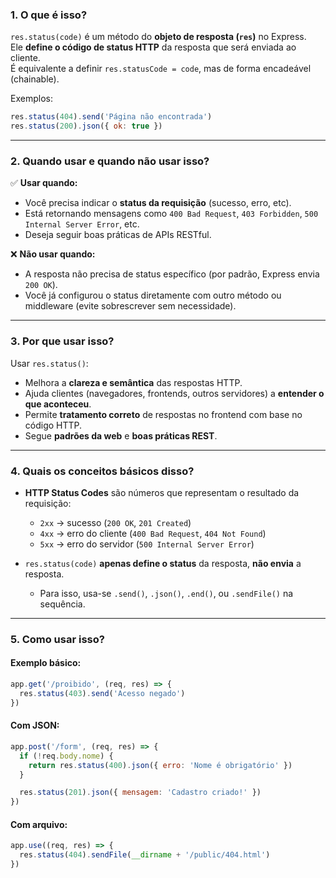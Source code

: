 ### **1. O que é isso?**

`res.status(code)` é um método do **objeto de resposta (`res`)** no Express.  
Ele **define o código de status HTTP** da resposta que será enviada ao cliente.  
É equivalente a definir `res.statusCode = code`, mas de forma encadeável (chainable).  

Exemplos:
```js
res.status(404).send('Página não encontrada')
res.status(200).json({ ok: true })
```

---

### **2. Quando usar e quando não usar isso?**

✅ **Usar quando:**
- Você precisa indicar o **status da requisição** (sucesso, erro, etc).
- Está retornando mensagens como `400 Bad Request`, `403 Forbidden`, `500 Internal Server Error`, etc.
- Deseja seguir boas práticas de APIs RESTful.

❌ **Não usar quando:**
- A resposta não precisa de status específico (por padrão, Express envia `200 OK`).
- Você já configurou o status diretamente com outro método ou middleware (evite sobrescrever sem necessidade).

---

### **3. Por que usar isso?**

Usar `res.status()`:
- Melhora a **clareza e semântica** das respostas HTTP.
- Ajuda clientes (navegadores, frontends, outros servidores) a **entender o que aconteceu**.
- Permite **tratamento correto** de respostas no frontend com base no código HTTP.
- Segue **padrões da web** e **boas práticas REST**.

---

### **4. Quais os conceitos básicos disso?**

- **HTTP Status Codes** são números que representam o resultado da requisição:
  - `2xx` → sucesso (`200 OK`, `201 Created`)
  - `4xx` → erro do cliente (`400 Bad Request`, `404 Not Found`)
  - `5xx` → erro do servidor (`500 Internal Server Error`)

- `res.status(code)` **apenas define o status** da resposta, **não envia** a resposta.
  - Para isso, usa-se `.send()`, `.json()`, `.end()`, ou `.sendFile()` na sequência.

---

### **5. Como usar isso?**

#### **Exemplo básico:**
```js
app.get('/proibido', (req, res) => {
  res.status(403).send('Acesso negado')
})
```

#### **Com JSON:**
```js
app.post('/form', (req, res) => {
  if (!req.body.nome) {
    return res.status(400).json({ erro: 'Nome é obrigatório' })
  }

  res.status(201).json({ mensagem: 'Cadastro criado!' })
})
```

#### **Com arquivo:**
```js
app.use((req, res) => {
  res.status(404).sendFile(__dirname + '/public/404.html')
})
```